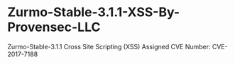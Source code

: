 # Zurmo-Stable-3.1.1-XSS-By-Provensec-LLC
Zurmo-Stable-3.1.1 Cross Site Scripting (XSS) Assigned CVE Number:  CVE-2017-7188
